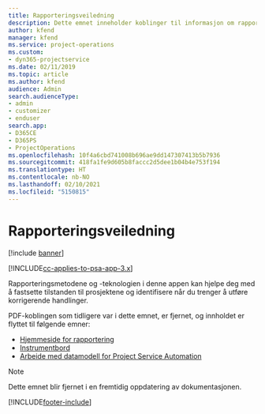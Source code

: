 ```yaml
---
title: Rapporteringsveiledning
description: Dette emnet inneholder koblinger til informasjon om rapportering.
author: kfend
manager: kfend
ms.service: project-operations
ms.custom:
- dyn365-projectservice
ms.date: 02/11/2019
ms.topic: article
ms.author: kfend
audience: Admin
search.audienceType:
- admin
- customizer
- enduser
search.app:
- D365CE
- D365PS
- ProjectOperations
ms.openlocfilehash: 10f4a6cbd741008b696ae9dd147307413b5b7936
ms.sourcegitcommit: 418fa1fe9d605b8faccc2d5dee1b04b4e753f194
ms.translationtype: HT
ms.contentlocale: nb-NO
ms.lasthandoff: 02/10/2021
ms.locfileid: "5150815"
---
```

# <a name="reporting-guide"></a>Rapporteringsveiledning

[!include [banner](../../includes/psa-now-project-operations.md)]

[!INCLUDE[cc-applies-to-psa-app-3.x](../../includes/cc-applies-to-psa-app-3x.md)]

Rapporteringsmetodene og -teknologien i denne appen kan hjelpe deg med å fastsette tilstanden til prosjektene og identifisere når du trenger å utføre korrigerende handlinger. 

PDF-koblingen som tidligere var i dette emnet, er fjernet, og innholdet er flyttet til følgende emner:

- [Hjemmeside for rapportering](../reports-reporting-dynamics-365-project-service.md)
- [Instrumentbord](../reports-dashboards.md)
- [Arbeide med datamodell for Project Service Automation](../reports-working-project-service-data-model.md)

> [!NOTE]
> Dette emnet blir fjernet i en fremtidig oppdatering av dokumentasjonen. 


[!INCLUDE[footer-include](../../includes/footer-banner.md)]